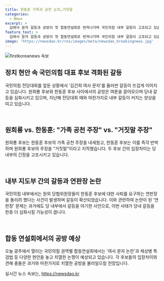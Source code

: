 ```yaml
---
title: 한동훈 가족과 공천 논의…거짓말
categories:
  - News
excerpt: >
  김여사 문자 갈등과 공방이 첫 합동연설회로 번져나가며 국민의힘 내부 갈등이 고조되고 있습니다. 원희룡 후보와 한동훈 후보 간의 공천 논란과 문자 논란 등으로 공방이 격화되고, 지난해와 같은 연판장 사태 우려도 나오고 있습니다. 오늘 광주에서 열리는 합동 연설회에서는 이러한 현안들에 대한 논의가 예상되고 있습니다.
feature_text: >
  김여사 문자 갈등과 공방이 첫 합동연설회로 번져나가며 국민의힘 내부 갈등이 고조되고 있습니다. 원희룡 후보와 한동훈 후보 간의 공천 논란과 문자 논란 등으로 공방이 격화되고, 지난해와 같은 연판장 사태 우려도 나오고 있습니다. 오늘 광주에서 열리는 합동 연설회에서는 이러한 현안들에 대한 논의가 예상되고 있습니다.
image: 'https://newsdao.kr/res/images/meta/newsdao_breakingnews.jpg'
---
```


<p><img src="httpss://newsdao.kr/res/images/meta/newsdao_breakingnews.jpg" alt="firstkoreanews 속보" /></p>

<h2 data-ke-size="size26">정치 현안 속 국민의힘 대표 후보 격화된 갈등</h2>

<p>국민의힘 전당대회를 앞둔 상황에서 '김건희 여사 문자'를 둘러싼 갈등이 뜨겁게 이어지고 있습니다. 원희룡 후보와 한동훈 후보 사이에서의 공방은 여론을 끌어모으며 당내 갈등을 심화시키고 있으며, 지난해 전당대회 때와 마찬가지로 내부 갈등이 커지는 양상을 띠고 있습니다.</p>

<p data-ke-size="size16">&nbsp;</p>

<h2 data-ke-size="size26">원희룡 vs. 한동훈: "가족 공천 주장" vs. "거짓말 주장"</h2>

<p>원희룡 후보는 한동훈 후보의 가족 공천 주장을 내세웠고, 한동훈 후보는 이를 즉각 반박하며 원희룡 후보의 주장을 "거짓말"이라고 지적했습니다. 두 후보 간의 입장차이는 당 내부의 긴장을 고조시키고 있습니다.</p>

<p data-ke-size="size16">&nbsp;</p>

<h2 data-ke-size="size26">내부 지도부 간의 갈등과 연판장 논란</h2>

<p>국민의힘 내부에서는 원외 당협위원장들이 한동훈 후보에 대한 사퇴를 요구하는 연판장을 돌리려 했다는 사건이 발생하며 갈등이 확산되었습니다. 이와 관련하여 논란이 된 '연판장' 문제는 과거에도 당 내부에서 갈등을 야기한 사안으로, 이번 사태가 당내 갈등을 한층 더 심화시킬 가능성이 큽니다.</p>

<p data-ke-size="size16">&nbsp;</p>

<h2 data-ke-size="size26">합동 연설회에서의 공방 예상</h2>

<p>오늘 광주에서 열리는 국민의힘 권역별 합동연설회에서는 '여사 문자 논란'과 채상병 특검법 등 다양한 현안을 놓고 치열한 논쟁이 예상되고 있습니다. 각 후보들의 입장차이와 견해 충돌은 과거와 마찬가지로 치열한 공방을 불러일으킬 전망입니다.</p>
실시간 뉴스 속보는, <a href="https://newsdao.kr" rel="dofollow">https://newsdao.kr</a>


